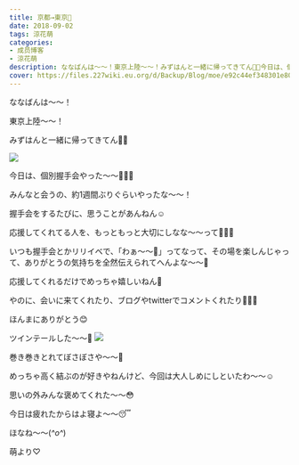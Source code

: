 ```yaml
---
title: 京都→東京🗼
date: 2018-09-02
tags: 涼花萌
categories: 
- 成员博客
- 涼花萌
description: ななばんは〜〜！東京上陸〜〜！みずはんと一緒に帰ってきてん👭💓今日は、個別握手会やった〜〜🐥💓💓みんなと会うの、約1週間ぶり...
cover: https://files.227wiki.eu.org/d/Backup/Blog/moe/e92c44ef348301e809464e0793a6c.jpg 
---
```







ななばんは〜〜！






東京上陸〜〜！





みずはんと一緒に帰ってきてん👭💓

![](https://files.227wiki.eu.org/d/Backup/Blog/moe/e92c44ef348301e809464e0793a6c.jpg)











今日は、個別握手会やった〜〜🐥💓💓




みんなと会うの、約1週間ぶりぐらいやったな〜〜！









握手会をするたびに、思うことがあんねん☺️






応援してくれてる人を、もっともっと大切にしなな〜〜って🙈💓💓







いつも握手会とかリリイベで、「わぁ〜〜🤗」ってなって、その場を楽しんじゃって、ありがとうの気持ちを全然伝えられてへんよな〜〜🤔









応援してくれるだけでめっちゃ嬉しいねん💓






やのに、会いに来てくれたり、ブログやtwitterでコメントくれたり🙈💓💓






ほんまにありがとう😊












ツインテールした〜〜👭
![](https://files.227wiki.eu.org/d/Backup/Blog/moe/e92c44ef348301e809464e0793a6c-01.jpg)






巻き巻きとれてぼさぼさや〜〜🙈





めっちゃ高く結ぶのが好きやねんけど、今回は大人しめにしといたわ〜〜☺️





思いの外みんな褒めてくれた〜〜😳










今日は疲れたからはよ寝よ〜〜😴






ほなね〜〜(*^o^*)



萌より♡



